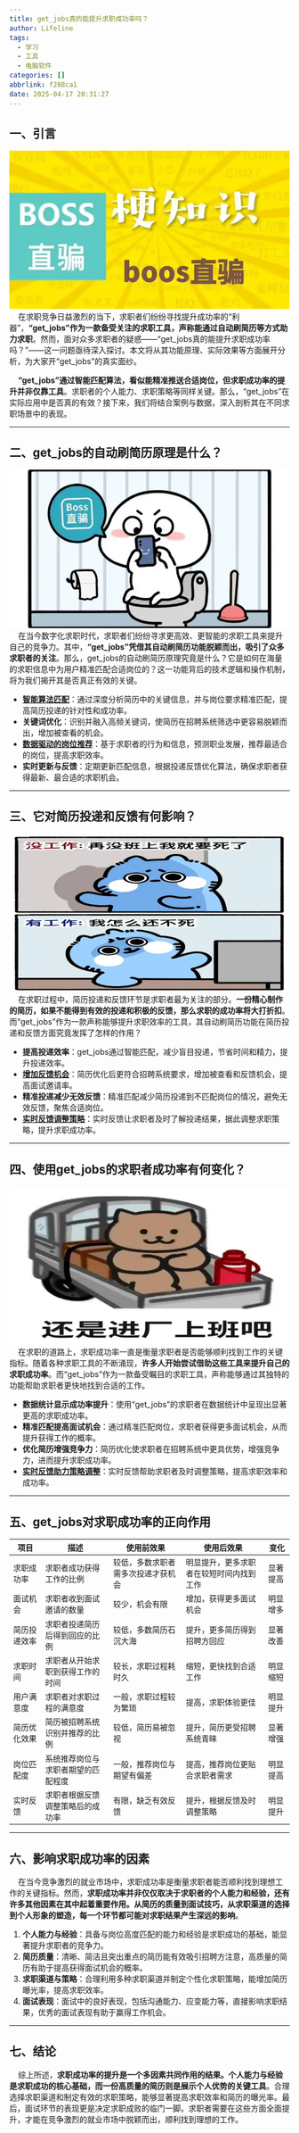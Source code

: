 ```yaml
---
title: get_jobs真的能提升求职成功率吗？
author: Lifeline
tags:
  - 学习
  - 工具
  - 电脑软件
categories: []
abbrlink: f288ca1
date: 2025-04-17 20:31:27
---
```

## 一、引言

![](/images/2_%E5%89%AF%E6%9C%AC.webp-f40eb595-aa27-4c7c-b4e0-6a760b1bf724-1744896654969.png)
&nbsp;&nbsp;&nbsp;&nbsp;在求职竞争日益激烈的当下，求职者们纷纷寻找提升成功率的“利器”，**“get_jobs”作为一款备受关注的求职工具，声称能通过自动刷简历等方式助力求职**。然而，面对众多求职者的疑惑——“get_jobs真的能提升求职成功率吗？”——这一问题亟待深入探讨。本文将从其功能原理、实际效果等方面展开分析，为大家开“get_jobs”的真实面纱。

&nbsp;&nbsp;&nbsp;&nbsp;**“get_jobs”通过智能匹配算法，看似能精准推送合适岗位，但求职成功率的提升并非仅靠工具**。求职者的个人能力、求职策略等同样关键。那么，“get_jobs”在实际应用中是否真的有效？接下来，我们将结合案例与数据，深入剖析其在不同求职场景中的表现。

---

## 二、get_jobs的自动刷简历原理是什么？

![](/images/1_%E5%89%AF%E6%9C%AC.webp-63e1bed9-6dd5-4682-aedf-eaff51dd8a7d-1744896661066.png)
&nbsp;&nbsp;&nbsp;&nbsp;在当今数字化求职时代，求职者们纷纷寻求更高效、更智能的求职工具来提升自己的竞争力。其中，**“get_jobs”凭借其自动刷简历功能脱颖而出，吸引了众多求职者的关注**。那么，get_jobs的自动刷简历原理究竟是什么？它是如何在海量的求职信息中为用户精准匹配合适岗位的？这一功能背后的技术逻辑和操作机制，将为我们揭开其是否真正有效的关键。

* **[智能算法匹配](https://blog.csdn.net/weixin_38650077/article/details/143905606)**：通过深度分析简历中的关键信息，并与岗位要求精准匹配，提高简历投递的针对性和成功率。
* **关键词优化**：识别并融入高频关键词，使简历在招聘系统筛选中更容易脱颖而出，增加被查看的机会。
* **[数据驱动的岗位推荐](https://blog.csdn.net/weixin_38650077/article/details/143905606)**：基于求职者的行为和信息，预测职业发展，推荐最适合的岗位，提高求职效率。
* **实时更新与反馈**：定期更新匹配信息，根据投递反馈优化算法，确保求职者获得最新、最合适的求职机会。

---

## 三、它对简历投递和反馈有何影响？

![](/images/3_%E5%89%AF%E6%9C%AC.webp-46e537a4-4a6d-485d-a70b-c902a5508a9b-1744896547157.png)
&nbsp;&nbsp;&nbsp;&nbsp;在求职过程中，简历投递和反馈环节是求职者最为关注的部分。**一份精心制作的简历，如果不能得到有效的投递和积极的反馈，那么求职的成功率将大打折扣**。而“get\_jobs”作为一款声称能够提升求职效率的工具，其自动刷简历功能在简历投递和反馈方面究竟发挥了怎样的作用？

* **提高投递效率**：get_jobs通过智能匹配，减少盲目投递，节省时间和精力，提升投递效率。
* **[增加反馈机会](https://juejin.cn/post/7439050776071667775)**：简历优化后更符合招聘系统要求，增加被查看和反馈机会，提高面试邀请率。
* **精准投递减少无效反馈**：精准匹配减少简历投递到不匹配岗位的情况，避免无效反馈，聚焦合适岗位。
* **[实时反馈调整策略](https://cloud.tencent.com/developer/article/2455281)**：实时反馈让求职者及时了解投递结果，据此调整求职策略，提升求职成功率。

---

## 四、使用get_jobs的求职者成功率有何变化？

![](/images/6_%E5%89%AF%E6%9C%AC.webp-092fef60-099b-4251-95eb-50739270c7f1-1744896574757.png)
&nbsp;&nbsp;&nbsp;&nbsp;在求职的道路上，求职成功率一直是衡量求职者是否能够顺利找到工作的关键指标。随着各种求职工具的不断涌现，**许多人开始尝试借助这些工具来提升自己的求职成功率**。而“get\_jobs”作为一款备受瞩目的求职工具，声称能够通过其独特的功能帮助求职者更快地找到合适的工作。

* **数据统计显示成功率提升**：使用“get_jobs”的求职者在数据统计中呈现出显著更高的求职成功率。
* **精准匹配提高面试机会**：通过精准匹配岗位，求职者获得更多面试机会，从而提升获得工作的概率。
* **优化简历增强竞争力**：简历优化使求职者在招聘系统中更具优势，增强竞争力，进而提升求职成功率。
* **[实时反馈助力策略调整](https://blog.csdn.net/weixin_38650077/article/details/141441623)**：实时反馈帮助求职者及时调整策略，提高求职效率和成功率。

---

## 五、get\_jobs对求职成功率的正向作用

| 项目 | 描述 | 使用前效果 | 使用后效果 | 变化 |
|------|------|-------------|-------------|------|
| 求职成功率 | 求职者成功获得工作的比例 | 较低，多数求职者需多次投递才获机会 | 明显提升，更多求职者在较短时间内找到工作 | 显著提高 |
| 面试机会 | 求职者收到面试邀请的数量 | 较少，机会有限 | 增加，获得更多面试机会 | 明显增多 |
| 简历投递效率 | 求职者投递简历后得到回应的比例 | 较低，多数简历石沉大海 | 提升，更多简历得到招聘方回应 | 显著改善 |
| 求职时间 | 求职者从开始求职到获得工作的时间 | 较长，求职过程耗时久 | 缩短，更快找到合适工作 | 明显缩短 |
| 用户满意度 | 求职者对求职过程的满意度 | 一般，求职过程较为繁琐 | 提高，求职体验更佳 | 明显提升 |
| 简历优化效果 | 简历被招聘系统识别并推荐的比例 | 较低，简历易被忽视 | 提升，简历更受招聘系统青睐 | 显著增强 |
| 岗位匹配度 | 系统推荐岗位与求职者期望的匹配程度 | 一般，推荐岗位与期望有偏差 | 提高，推荐岗位更贴合求职者需求 | 明显提高 |
| 实时反馈 | 求职者根据反馈调整策略后的成功率 | 有限，缺乏有效反馈 | 提升，根据反馈及时调整策略 | 明显提升 |

---

## 六、影响求职成功率的因素

&nbsp;&nbsp;&nbsp;&nbsp;在当今竞争激烈的就业市场中，求职成功率是衡量求职者能否顺利找到理想工作的关键指标。然而，**求职成功率并非仅仅取决于求职者的个人能力和经验，还有许多其他因素在其中起着重要作用。从简历的质量到面试技巧，从求职渠道的选择到个人形象的塑造，每一个环节都可能对求职结果产生深远的影响**。

1. **个人能力与经验**：具备与岗位高度匹配的能力和经验是求职成功的基础，能显著提升求职者的竞争力。
2. **简历质量**：清晰、简洁且突出重点的简历能有效吸引招聘方注意，高质量的简历有助于提高获得面试机会的概率。
3. **求职渠道与策略**：合理利用多种求职渠道并制定个性化求职策略，能增加简历曝光率，提高求职效率。
4. **面试表现**：面试中的良好表现，包括沟通能力、应变能力等，直接影响求职结果，优秀的面试表现有助于赢得工作机会。

---

## 七、结论

&nbsp;&nbsp;&nbsp;&nbsp;综上所述，**求职成功率的提升是一个多因素共同作用的结果。个人能力与经验是求职成功的核心基础，而一份高质量的简历则是展示个人优势的关键工具**。合理选择求职渠道和制定有效的求职策略，能够显著提高求职效率和简历的曝光率。最后，面试环节的表现更是决定求职成败的临门一脚。求职者需要在这些方面全面提升，才能在竞争激烈的就业市场中脱颖而出，顺利找到理想的工作。


